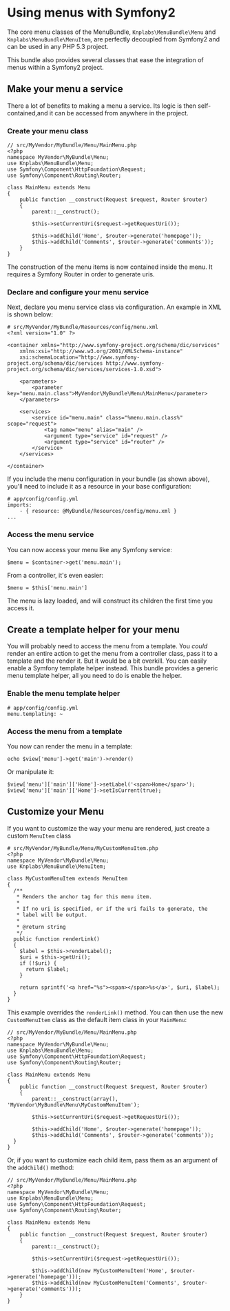 Using menus with Symfony2
=========================

The core menu classes of the MenuBundle, `Knplabs\MenuBundle\Menu` and
`Knplabs\MenuBundle\MenuItem`, are perfectly decoupled from Symfony2 and
can be used in any PHP 5.3 project.

This bundle also provides several classes that ease the integration of
menus within a Symfony2 project.

## Make your menu a service

There a lot of benefits to making a menu a service. Its logic is then
self-contained,and it can be accessed from anywhere in the project.

### Create your menu class

    // src/MyVendor/MyBundle/Menu/MainMenu.php
    <?php
    namespace MyVendor\MyBundle\Menu;
    use Knplabs\MenuBundle\Menu;
    use Symfony\Component\HttpFoundation\Request;
    use Symfony\Component\Routing\Router;

    class MainMenu extends Menu
    {
        public function __construct(Request $request, Router $router)
        {
            parent::__construct();
            
            $this->setCurrentUri($request->getRequestUri());
            
            $this->addChild('Home', $router->generate('homepage'));
            $this->addChild('Comments', $router->generate('comments'));
        }
    }

The construction of the menu items is now contained inside the menu.
It requires a Symfony Router in order to generate uris.

### Declare and configure your menu service

Next, declare you menu service class via configuration. An example in XML
is shown below:

    # src/MyVendor/MyBundle/Resources/config/menu.xml
    <?xml version="1.0" ?>

    <container xmlns="http://www.symfony-project.org/schema/dic/services"
        xmlns:xsi="http://www.w3.org/2001/XMLSchema-instance"
        xsi:schemaLocation="http://www.symfony-project.org/schema/dic/services http://www.symfony-project.org/schema/dic/services/services-1.0.xsd">

        <parameters>
            <parameter key="menu.main.class">MyVendor\MyBundle\Menu\MainMenu</parameter>
        </parameters>

        <services>
            <service id="menu.main" class="%menu.main.class%" scope="request">
                <tag name="menu" alias="main" />
                <argument type="service" id="request" />
                <argument type="service" id="router" />
            </service>
        </services>

    </container>

If you include the menu configuration in your bundle (as shown above), you'll
need to include it as a resource in your base configuration:

    # app/config/config.yml
    imports:
        - { resource: @MyBundle/Resources/config/menu.xml }
    ...

### Access the menu service

You can now access your menu like any Symfony service:

    $menu = $container->get('menu.main');

From a controller, it's even easier:

    $menu = $this['menu.main']

The menu is lazy loaded, and will construct its children the first time
you access it.

## Create a template helper for your menu

You will probably need to access the menu from a template.
You _could_ render an entire action to get the menu from a controller class,
pass it to a template and the render it. But it would be a bit overkill.
You can easily enable a Symfony template helper instead. This bundle
provides a generic menu template helper, all you need to do is enable the helper.

### Enable the menu template helper

    # app/config/config.yml
    menu.templating: ~

### Access the menu from a template

You now can render the menu in a template:

    echo $view['menu']->get('main')->render()

Or manipulate it:

    $view['menu']['main']['Home']->setLabel('<span>Home</span>');
    $view['menu']['main']['Home']->setIsCurrent(true);

## Customize your Menu

If you want to customize the way your menu are rendered, just create a
custom `MenuItem` class

    # src/MyVendor/MyBundle/Menu/MyCustomMenuItem.php
    <?php
    namespace MyVendor\MyBundle\Menu;
    use Knplabs\MenuBundle\MenuItem;

    class MyCustomMenuItem extends MenuItem
    {
      /**
       * Renders the anchor tag for this menu item.
       *
       * If no uri is specified, or if the uri fails to generate, the
       * label will be output.
       *
       * @return string
       */
      public function renderLink()
      {
        $label = $this->renderLabel();
        $uri = $this->getUri();
        if (!$uri) {
          return $label;
        }

        return sprintf('<a href="%s"><span></span>%s</a>', $uri, $label);
      }
    }

This example overrides the `renderLink()` method. You can then use the new
`CustomMenuItem` class as the default item class in your `MainMenu`:

    // src/MyVendor/MyBundle/Menu/MainMenu.php
    <?php
    namespace MyVendor\MyBundle\Menu;
    use Knplabs\MenuBundle\Menu;
    use Symfony\Component\HttpFoundation\Request;
    use Symfony\Component\Routing\Router;
    
    class MainMenu extends Menu
    {
        public function __construct(Request $request, Router $router)
        {
            parent::__construct(array(), 'MyVendor\MyBundle\Menu\MyCustomMenuItem');
            
            $this->setCurrentUri($request->getRequestUri());
            
            $this->addChild('Home', $router->generate('homepage'));
            $this->addChild('Comments', $router->generate('comments'));
      }
    }

Or, if you want to customize each child item, pass them as an argument of
the `addChild()` method:

    // src/MyVendor/MyBundle/Menu/MainMenu.php
    <?php
    namespace MyVendor\MyBundle\Menu;
    use Knplabs\MenuBundle\Menu;
    use Symfony\Component\HttpFoundation\Request;
    use Symfony\Component\Routing\Router;

    class MainMenu extends Menu
    {
        public function __construct(Request $request, Router $router)
        {
            parent::__construct();
            
            $this->setCurrentUri($request->getRequestUri());
            
            $this->addChild(new MyCustomMenuItem('Home', $router->generate('homepage')));
            $this->addChild(new MyCustomMenuItem('Comments', $router->generate('comments')));
        }
    }

